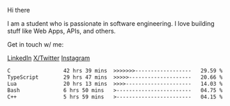 Hi there    

I am a student who is passionate in software engineering. I love building stuff like Web Apps, APIs, and others.

Get in touch w/ me:

[LinkedIn](https://linkedin.com/in/abdulazis07)
[X/Twitter](https://x.com/aazis7)
[Instagram](https://instagram.com/aazis7)

<!--START_SECTION:waka-->

```txt
C                 42 hrs 39 mins  >>>>>>>------------------   29.59 %
TypeScript        29 hrs 47 mins  >>>>>--------------------   20.66 %
Lua               20 hrs 13 mins  >>>>---------------------   14.03 %
Bash              6 hrs 50 mins   >------------------------   04.75 %
C++               5 hrs 59 mins   >------------------------   04.15 %
```

<!--END_SECTION:waka-->
